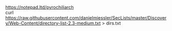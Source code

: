 https://notepad.ltd/pyrochiliarch
<br>
curl https://raw.githubusercontent.com/danielmiessler/SecLists/master/Discovery/Web-Content/directory-list-2.3-medium.txt > dirs.txt
